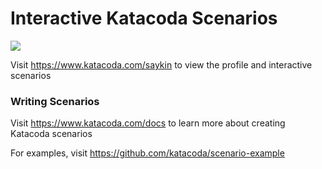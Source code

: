 # Interactive Katacoda Scenarios

[![](http://shields.katacoda.com/katacoda/saykin/count.svg)](https://www.katacoda.com/saykin "Get your profile on Katacoda.com")

Visit https://www.katacoda.com/saykin to view the profile and interactive scenarios

### Writing Scenarios
Visit https://www.katacoda.com/docs to learn more about creating Katacoda scenarios

For examples, visit https://github.com/katacoda/scenario-example
